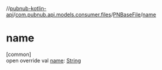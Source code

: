 //[pubnub-kotlin-api](../../../index.md)/[com.pubnub.api.models.consumer.files](../index.md)/[PNBaseFile](index.md)/[name](name.md)

# name

[common]\
open override val [name](name.md): [String](https://kotlinlang.org/api/latest/jvm/stdlib/kotlin/-string/index.html)
